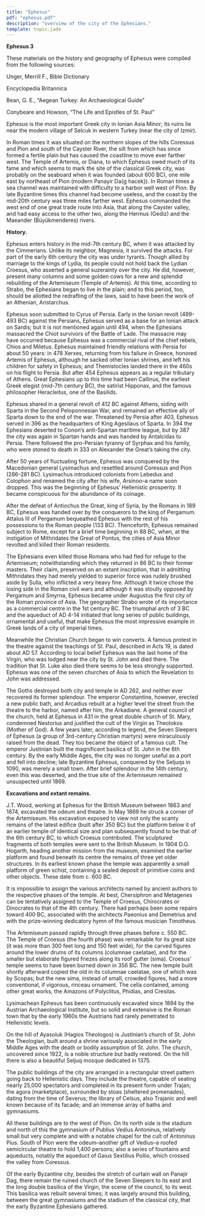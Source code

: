 ```yaml
---
title: "Ephesus"
pdf: "ephesus.pdf"
description: "overview of the city of the Ephesians."
template: topic.jade
---
```



**Ephesus 3**

These materials on the history and geography of Ephesus were compiled
from the following sources:

Unger, Merrill F., Bible Dictionary

Encyclopedia Britannica

Bean, G. E., “Aegean Turkey: An Archaeological Guide”

Conybeare and Howson, “The Life and Epistles of St. Paul”

Ephesus is the most important Greek city in Ionian Asia Minor; its ruins
lie near the modern village of Selcuk in western Turkey (near the city
of Izmir).

In Roman times it was situated on the northern slopes of the hills
Coressus and Pion and south of the Cayster River, the silt from which
has since formed a fertile plain but has caused the coastline to move
ever farther west. The Temple of Artemis, or Diana, to which Ephesus
owed much of its fame and which seems to mark the site of the classical
Greek city, was probably on the seaboard when it was founded (about 600
BC), one mile east by northeast of Pion (modern Panayir Da{g hacek}). In
Roman times a sea channel was maintained with difficulty to a harbor
well west of Pion. By late Byzantine times this channel had become
useless, and the coast by the mid-20th century was three miles farther
west. Ephesus commanded the west end of one great trade route into Asia,
that along the Cayster valley, and had easy access to the other two,
along the Hermus (Gediz) and the Maeander (Büyükmenderes) rivers.

**History.**

Ephesus enters history in the mid-7th century BC, when it was attacked
by the Cimmerians. Unlike its neighbor, Magnesia, it survived the
attacks. For part of the early 6th century the city was under tyrants.
Though allied by marriage to the kings of Lydia, its people could not
hold back the Lydian Croesus, who asserted a general suzerainty over the
city. He did, however, present many columns and some golden cows for a
new and splendid rebuilding of the Artemiseum (Temple of Artemis). At
this time, according to Strabo, the Ephesians began to live in the
plain; and to this period, too, should be allotted the redrafting of the
laws, said to have been the work of an Athenian, Aristarchus.

Ephesus soon submitted to Cyrus of Persia. Early in the Ionian revolt
(499-493 BC) against the Persians, Ephesus served as a base for an
Ionian attack on Sardis; but it is not mentioned again until 494, when
the Ephesians massacred the Chiot survivors of the Battle of Lade. The
massacre may have occurred because Ephesus was a commercial rival of the
chief rebels, Chios and Miletus. Ephesus maintained friendly relations
with Persia for about 50 years: in 478 Xerxes, returning from his
failure in Greece, honored Artemis of Ephesus, although he sacked other
Ionian shrines, and left his children for safety in Ephesus; and
Themistocles landed there in the 460s on his flight to Persia. But after
454 Ephesus appears as a regular tributary of Athens. Great Ephesians up
to this time had been Callinus, the earliest Greek elegist (mid-7th
century BC), the satirist Hipponax, and the famous philosopher
Heracleitus, one of the Basilids.

Ephesus shared in a general revolt of 412 BC against Athens, siding with
Sparta in the Second Peloponnesian War, and remained an effective ally
of Sparta down to the end of the war. Threatened by Persia after 403,
Ephesus served in 396 as the headquarters of King Agesilaus of Sparta.
In 394 the Ephesians deserted to Conon’s anti-Spartan maritime league,
but by 387 the city was again in Spartan hands and was handed by
Antalcidas to Persia. There followed the pro-Persian tyranny of Syrphax
and his family, who were stoned to death in 333 on Alexander the Great’s
taking the city.

After 50 years of fluctuating fortune, Ephesus was conquered by the
Macedonian general Lysimachus and resettled around Coressus and Pion
(286-281 BC). Lysimachus introduced colonists from Lebedus and Colophon
and renamed the city after his wife, Arsinoo–a name soon dropped. This
was the beginning of Ephesus’ Hellenistic prosperity. It became
conspicuous for the abundance of its coinage.

After the defeat of Antiochus the Great, king of Syria, by the Romans in
189 BC, Ephesus was handed over by the conquerors to the king of
Pergamum. Attalus III of Pergamum bequeathed Ephesus with the rest of
his possessions to the Roman people (133 BC). Thenceforth, Ephesus
remained subject to Rome, except for a brief time beginning in 88 BC,
when, at the instigation of Mithridates the Great of Pontus, the cities
of Asia Minor revolted and killed their Roman residents.

The Ephesians even killed those Romans who had fled for refuge to the
Artemiseum; notwithstanding which they returned in 86 BC to their former
masters. Their claim, preserved on an extant inscription, that in
admitting Mithridates they had merely yielded to superior force was
rudely brushed aside by Sulla, who inflicted a very heavy fine. Although
it twice chose the losing side in the Roman civil wars and although it
was stoutly opposed by Pergamum and Smyrna, Ephesus became under
Augustus the first city of the Roman province of Asia. The geographer
Strabo wrote of its importance as a commercial centre in the 1st century
BC. The triumphal arch of 3 BC and the aqueduct of AD 4-14 initiated
that long series of public buildings, ornamental and useful, that make
Ephesus the most impressive example in Greek lands of a city of imperial
times.

Meanwhile the Christian Church began to win converts. A famous protest
in the theatre against the teachings of St. Paul, described in Acts 19,
is dated about AD 57. According to local belief Ephesus was the last
home of the Virgin, who was lodged near the city by St. John and died
there. The tradition that St. Luke also died there seems to be less
strongly supported. Ephesus was one of the seven churches of Asia to
which the Revelation to John was addressed.

The Goths destroyed both city and temple in AD 262, and neither ever
recovered its former splendour. The emperor Constantine, however,
erected a new public bath, and Arcadius rebuilt at a higher level the
street from the theatre to the harbor, named after him, the Arkadiane. A
general council of the church, held at Ephesus in 431 in the great
double church of St. Mary, condemned Nestorius and justified the cult of
the Virgin as Theotokos (Mother of God). A few years later, according to
legend, the Seven Sleepers of Ephesus (a group of 3rd-century Christian
martyrs) were miraculously raised from the dead. They too became the
object of a famous cult. The emperor Justinian built the magnificent
basilica of St. John in the 6th century. By the early Middle Ages, the
city was no longer useful as a port and fell into decline; late
Byzantine Ephesus, conquered by the Seljuqs in 1090, was merely a small
town. After brief splendour in the 14th century, even this was deserted,
and the true site of the Artemiseum remained unsuspected until 1869.

**Excavations and extant remains.**

J.T. Wood, working at Ephesus for the British Museum between 1863 and
1874, excavated the odeum and theatre. In May 1869 he struck a corner of
the Artemiseum. His excavation exposed to view not only the scanty
remains of the latest edifice (built after 350 BC) but the platform
below it of an earlier temple of identical size and plan subsequently
found to be that of the 6th century BC, to which Croesus contributed.
The sculptured fragments of both temples were sent to the British
Museum. In 1904 D.G. Hogarth, heading another mission from the museum,
examined the earlier platform and found beneath its centre the remains
of three yet older structures. In its earliest known phase the temple
was apparently a small platform of green schist, containing a sealed
deposit of primitive coins and other objects. These date from c. 600 BC.

It is impossible to assign the various architects named by ancient
authors to the respective phases of the temple. At best, Chersiphron and
Metagenes can be tentatively assigned to the Temple of Croesus,
Chirocrates or Dinocrates to that of the 4th century. There had perhaps
been some repairs toward 400 BC, associated with the architects Paeonius
and Demetrius and with the prize-winning dedicatory hymn of the famous
musician Timotheus.

The Artemiseum passed rapidly through three phases before c. 550 BC. The
Temple of Croesus (the fourth phase) was remarkable for its great size
(it was more than 300 feet long and 150 feet wide), for the carved
figures around the lower drums of its columns (columnae caelatae), and
for the smaller but elaborate figured friezes along its roof gutter
(sima). Croesus’ temple seems to have been burned down in 356 BC. The
new temple built shortly afterward copied the old in its columnae
caelatae, one of which was by Scopas; but the new sima, instead of
small, crowded figures, had a more conventional, if vigorous, rinceau
ornament. The cella contained, among other great works, the Amazons of
Polyclitus, Phidias, and Cresilas.

Lysimachean Ephesus has been continuously excavated since 1894 by the
Austrian Archaeological Institute, but so solid and extensive is the
Roman town that by the early 1960s the Austrians had rarely penetrated
to Hellenistic levels.

On the hill of Ayasoluk (Hagios Theologos) is Justinian’s church of St.
John the Theologian, built around a shrine variously associated in the
early Middle Ages with the death or bodily assumption of St. John. The
church, uncovered since 1922, is a noble structure but badly restored.
On the hill there is also a beautiful Seljuq mosque dedicated in 1375.

The public buildings of the city are arranged in a rectangular street
pattern going back to Hellenistic days. They include the theatre,
capable of seating nearly 25,000 spectators and completed in its present
form under Trajan; the agora (marketplace), surrounded by stoas
(sheltered promenades), dating from the time of Severus; the library of
Celsus, also Trajanic and well known because of its facade; and an
immense array of baths and gymnasiums.

All these buildings are to the west of Pion. On its north side is the
stadium and north of this the gymnasium of Publius Vedius Antoninus,
relatively small but very complete and with a notable chapel for the
cult of Antoninus Pius. South of Pion were the odeum–another gift of
Vedius–a roofed semicircular theatre to hold 1,400 persons; also a
series of fountains and aqueducts, notably the aqueduct of Gaius
Sextilius Pollio, which crossed the valley from Coressus.

Of the early Byzantine city, besides the stretch of curtain wall on
Panajir Dag, there remain the ruined church of the Seven Sleepers to its
east and the long double basilica of the Virgin, the scene of the
council, to its west. This basilica was rebuilt several times; it was
largely around this building, between the great gymnasiums and the
stadium of the classical city, that the early Byzantine Ephesians
gathered.

